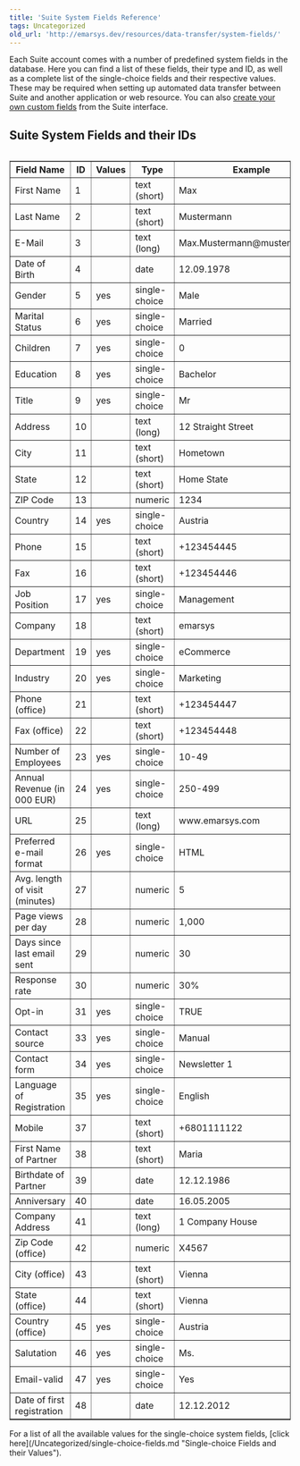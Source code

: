 ```yaml
---
title: 'Suite System Fields Reference'
tags: Uncategorized
old_url: 'http://emarsys.dev/resources/data-transfer/system-fields/'
---
```


Each Suite account comes with a number of predefined system fields in the database. Here you can find a list of these fields, their type and ID, as well as a complete list of the single-choice fields and their respective values. These may be required when setting up automated data transfer between Suite and another application or web resource. You can also [create your own custom fields](/Suite/custom-fields.md "Creating Custom Fields") from the Suite interface.

<span class="mw-headline" id="Suite_System_Fields_and_their_IDs">Suite System Fields and their IDs<a name="bs-ue-jumpmark-8949d7bf9897515c06f195cececbf870"></a></span>
-----------------------------------------------------------------------------------------------------------------------------------------------------------------------

<table align="left" border="1" class="wikitable" style="width: 100%"><thead><tr><th>Field Name</th> <th>ID</th> <th>Values</th> <th>Type</th> <th>Example</th> </tr></thead><tbody><tr><td>First Name</td> <td>1</td> <td></td> <td>text (short)</td> <td>Max</td> </tr><tr><td>Last Name</td> <td>2</td> <td></td> <td>text (short)</td> <td>Mustermann</td> </tr><tr><td>E-Mail</td> <td>3</td> <td></td> <td>text (long)</td> <td>Max.Mustermann@mustermann.at</td> </tr><tr><td>Date of Birth</td> <td>4</td> <td></td> <td>date</td> <td>12.09.1978</td> </tr><tr><td>Gender</td> <td>5</td> <td>yes</td> <td>single-choice</td> <td>Male</td> </tr><tr><td>Marital Status</td> <td>6</td> <td>yes</td> <td>single-choice</td> <td>Married</td> </tr><tr><td>Children</td> <td>7</td> <td>yes</td> <td>single-choice</td> <td>0</td> </tr><tr><td>Education</td> <td>8</td> <td>yes</td> <td>single-choice</td> <td>Bachelor</td> </tr><tr><td>Title</td> <td>9</td> <td>yes</td> <td>single-choice</td> <td>Mr</td> </tr><tr><td>Address</td> <td>10</td> <td></td> <td>text (long)</td> <td>12 Straight Street</td> </tr><tr><td>City</td> <td>11</td> <td></td> <td>text (short)</td> <td>Hometown</td> </tr><tr><td>State</td> <td>12</td> <td></td> <td>text (short)</td> <td>Home State</td> </tr><tr><td>ZIP Code</td> <td>13</td> <td></td> <td>numeric</td> <td>1234</td> </tr><tr><td>Country</td> <td>14</td> <td>yes</td> <td>single-choice</td> <td>Austria</td> </tr><tr><td>Phone</td> <td>15</td> <td></td> <td>text (short)</td> <td>+123454445</td> </tr><tr><td>Fax</td> <td>16</td> <td></td> <td>text (short)</td> <td>+123454446</td> </tr><tr><td>Job Position</td> <td>17</td> <td>yes</td> <td>single-choice</td> <td>Management</td> </tr><tr><td>Company</td> <td>18</td> <td></td> <td>text (short)</td> <td>emarsys</td> </tr><tr><td>Department</td> <td>19</td> <td>yes</td> <td>single-choice</td> <td>eCommerce</td> </tr><tr><td>Industry</td> <td>20</td> <td>yes</td> <td>single-choice</td> <td>Marketing</td> </tr><tr><td>Phone (office)</td> <td>21</td> <td></td> <td>text (short)</td> <td>+123454447</td> </tr><tr><td>Fax (office)</td> <td>22</td> <td></td> <td>text (short)</td> <td>+123454448</td> </tr><tr><td>Number of Employees</td> <td>23</td> <td>yes</td> <td>single-choice</td> <td>10-49</td> </tr><tr><td>Annual Revenue (in 000 EUR)</td> <td>24</td> <td>yes</td> <td>single-choice</td> <td>250-499</td> </tr><tr><td>URL</td> <td>25</td> <td></td> <td>text (long)</td> <td>www.emarsys.com</td> </tr><tr><td>Preferred e-mail format</td> <td>26</td> <td>yes</td> <td>single-choice</td> <td>HTML</td> </tr><tr><td>Avg. length of visit (minutes)</td> <td>27</td> <td></td> <td>numeric</td> <td>5</td> </tr><tr><td>Page views per day</td> <td>28</td> <td></td> <td>numeric</td> <td>1,000</td> </tr><tr><td>Days since last email sent</td> <td>29</td> <td></td> <td>numeric</td> <td>30</td> </tr><tr><td>Response rate</td> <td>30</td> <td></td> <td>numeric</td> <td>30%</td> </tr><tr><td>Opt-in</td> <td>31</td> <td>yes</td> <td>single-choice</td> <td>TRUE</td> </tr><tr><td>Contact source</td> <td>33</td> <td>yes</td> <td>single-choice</td> <td>Manual</td> </tr><tr><td>Contact form</td> <td>34</td> <td>yes</td> <td>single-choice</td> <td>Newsletter 1</td> </tr><tr><td>Language of Registration</td> <td>35</td> <td>yes</td> <td>single-choice</td> <td>English</td> </tr><tr><td>Mobile</td> <td>37</td> <td></td> <td>text (short)</td> <td>+6801111122</td> </tr><tr><td>First Name of Partner</td> <td>38</td> <td></td> <td>text (short)</td> <td>Maria</td> </tr><tr><td>Birthdate of Partner</td> <td>39</td> <td></td> <td>date</td> <td>12.12.1986</td> </tr><tr><td>Anniversary</td> <td>40</td> <td></td> <td>date</td> <td>16.05.2005</td> </tr><tr><td>Company Address</td> <td>41</td> <td></td> <td>text (long)</td> <td>1 Company House</td> </tr><tr><td>Zip Code (office)</td> <td>42</td> <td></td> <td>numeric</td> <td>X4567</td> </tr><tr><td>City (office)</td> <td>43</td> <td></td> <td>text (short)</td> <td>Vienna</td> </tr><tr><td>State (office)</td> <td>44</td> <td></td> <td>text (short)</td> <td>Vienna</td> </tr><tr><td>Country (office)</td> <td>45</td> <td>yes</td> <td>single-choice</td> <td>Austria</td> </tr><tr><td>Salutation</td> <td>46</td> <td>yes</td> <td>single-choice</td> <td>Ms.</td> </tr><tr><td>Email-valid</td> <td>47</td> <td>yes</td> <td>single-choice</td> <td>Yes</td> </tr><tr><td>Date of first registration</td> <td>48</td> <td></td> <td>date</td> <td>12.12.2012</td></tr></tbody></table> For a list of all the available values for the single-choice system fields, [click here](/Uncategorized/single-choice-fields.md "Single-choice Fields and their Values").
